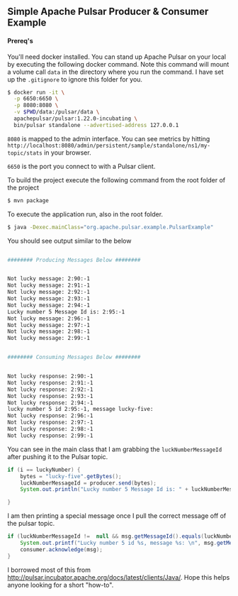 ## Simple Apache Pulsar Producer & Consumer Example

#### Prereq's

You'll need docker installed.  You can stand up Apache Pulsar on your local
by executing the following docker command.  Note this command will mount a volume call `data` in the directory 
where you run the command.  I have set up the `.gitignore` to ignore this folder for you. 

```bash
$ docker run -it \
  -p 6650:6650 \
  -p 8080:8080 \
  -v $PWD/data:/pulsar/data \
  apachepulsar/pulsar:1.22.0-incubating \
  bin/pulsar standalone --advertised-address 127.0.0.1
```

`8080` is mapped to the admin interface.  You can see metrics by hitting
`http://localhost:8080/admin/persistent/sample/standalone/ns1/my-topic/stats`
in your browser.

`6650` is the port you connect to with a Pulsar client.  

To build the project execute the following command from the root folder of the project

```bash
$ mvn package
```

To execute the application run, also in the root folder.
```bash
$ java -Dexec.mainClass="org.apache.pulsar.example.PulsarExample"
```

You should see output similar to the below

```bash

######## Producing Messages Below ########


Not lucky message: 2:90:-1
Not lucky message: 2:91:-1
Not lucky message: 2:92:-1
Not lucky message: 2:93:-1
Not lucky message: 2:94:-1
Lucky number 5 Message Id is: 2:95:-1
Not lucky message: 2:96:-1
Not lucky message: 2:97:-1
Not lucky message: 2:98:-1
Not lucky message: 2:99:-1


######## Consuming Messages Below ########


Not lucky response: 2:90:-1
Not lucky response: 2:91:-1
Not lucky response: 2:92:-1
Not lucky response: 2:93:-1
Not lucky response: 2:94:-1
lucky number 5 id 2:95:-1, message lucky-five: 
Not lucky response: 2:96:-1
Not lucky response: 2:97:-1
Not lucky response: 2:98:-1
Not lucky response: 2:99:-1
```

You can see in the main class that I am grabbing the `luckNumberMessageId`  
after pushing it to the Pulsar topic.
```java
if (i == luckyNumber) {
    bytes = "lucky-five".getBytes();
    luckNumberMessageId = producer.send(bytes);
    System.out.println("Lucky number 5 Message Id is: " + luckNumberMessageId);

}
``` 

I am then printing a special message once I pull the correct message off of the pulsar topic.

```java
if (luckNumberMessageId !=  null && msg.getMessageId().equals(luckNumberMessageId)) {
    System.out.printf("Lucky number 5 id %s, message %s: \n", msg.getMessageId(), response);
    consumer.acknowledge(msg);
}
```

I borrowed most of this from http://pulsar.incubator.apache.org/docs/latest/clients/Java/.
Hope this helps anyone looking for a short "how-to".
